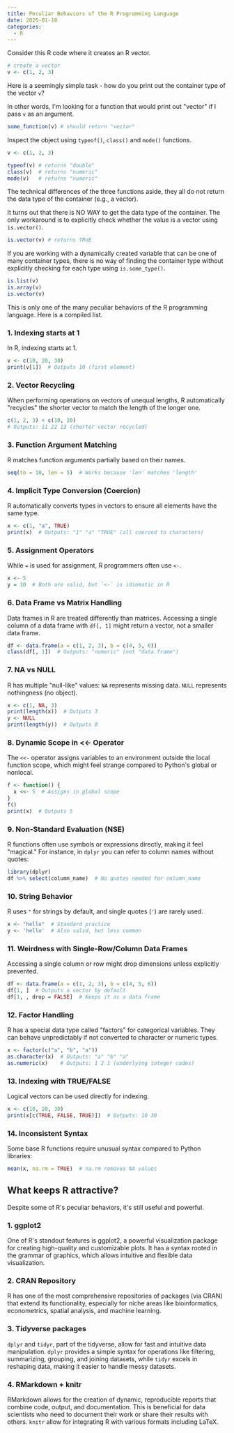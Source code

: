 ```yaml
---
title: Peculiar Behaviors of the R Programming Language
date: 2025-01-18
categories:
  - R
---
```


Consider this R code where it creates an R vector.

```R
# create a vector
v <- c(1, 2, 3)
```

Here is a seemingly simple task - how do you print out the container type of the vector `v`?

In other words, I'm looking for a function that would print out "vector" if I pass `v` as an argument.

```R
some_function(v) # should return "vector"
```

Inspect the object using `typeof()`, `class()` and `mode()` functions.

```R
v <- c(1, 2, 3)

typeof(v) # returns "double"
class(v)  # returns "numeric"
mode(v)   # returns "numeric"
```

The technical differences of the three functions aside, they all do not return the data type of the container (e.g., a vector).

It turns out that there is NO WAY to get the data type of the container. The only workaround is to explicitly check whether the value is a vector using `is.vector()`.

```R
is.vector(v) # returns TRUE
```

If you are working with a dynamically created variable that can be one of many container types, there is no way of finding the container type without explicitly checking for each type using `is.some_type()`.

```R
is.list(v)
is.array(v)
is.vector(v)
```

This is only one of the many peculiar behaviors of the R programming language. Here is a compiled list.

### 1. Indexing starts at 1

In R, indexing starts at 1.

```R
v <- c(10, 20, 30)
print(v[1])  # Outputs 10 (first element)
```

### 2. Vector Recycling

When performing operations on vectors of unequal lengths, R automatically "recycles" the shorter vector to match the length of the longer one.

```R
c(1, 2, 3) + c(10, 20)
# Outputs: 11 22 13 (shorter vector recycled)
```

### 3. Function Argument Matching

R matches function arguments partially based on their names.

```R
seq(to = 10, len = 5)  # Works because 'len' matches 'length'
```

### 4. Implicit Type Conversion (Coercion)

R automatically converts types in vectors to ensure all elements have the same type.

```R
x <- c(1, "a", TRUE)
print(x)  # Outputs: "1" "a" "TRUE" (all coerced to characters)
```

### 5. Assignment Operators

While `=` is used for assignment, R programmers often use `<-`.

```R
x <- 5
y = 10  # Both are valid, but `<-` is idiomatic in R
```

### 6. Data Frame vs Matrix Handling

Data frames in R are treated differently than matrices. Accessing a single column of a data frame with `df[, 1]` might return a vector, not a smaller data frame.

```R
df <- data.frame(a = c(1, 2, 3), b = c(4, 5, 6))
class(df[, 1])  # Outputs: "numeric" (not "data.frame")
```

### 7. NA vs NULL

R has multiple "null-like" values:
`NA` represents missing data.
`NULL` represents nothingness (no object).

```R
x <- c(1, NA, 3)
print(length(x))  # Outputs 3
y <- NULL
print(length(y))  # Outputs 0
```

### 8. Dynamic Scope in <<- Operator

The `<<-` operator assigns variables to an environment outside the local function scope, which might feel strange compared to Python's global or nonlocal.

```R
f <- function() {
  x <<- 5  # Assigns in global scope
}
f()
print(x)  # Outputs 5
```

### 9. Non-Standard Evaluation (NSE)

R functions often use symbols or expressions directly, making it feel "magical." For instance, in `dplyr` you can refer to column names without quotes:

```R
library(dplyr)
df %>% select(column_name)  # No quotes needed for column_name
```

### 10. String Behavior

R uses `"` for strings by default, and single quotes (`'`) are rarely used.

```R
x <- "hello"  # Standard practice
y <- 'hello'  # Also valid, but less common
```

### 11. Weirdness with Single-Row/Column Data Frames

Accessing a single column or row might drop dimensions unless explicitly prevented.

```R
df <- data.frame(a = c(1, 2, 3), b = c(4, 5, 6))
df[1, ]  # Outputs a vector by default
df[1, , drop = FALSE]  # Keeps it as a data frame
```

### 12. Factor Handling

R has a special data type called "factors" for categorical variables. They can behave unpredictably if not converted to character or numeric types.

```R
x <- factor(c("a", "b", "a"))
as.character(x)  # Outputs: "a" "b" "a"
as.numeric(x)    # Outputs: 1 2 1 (underlying integer codes)
```

### 13. Indexing with TRUE/FALSE

Logical vectors can be used directly for indexing.

```R
x <- c(10, 20, 30)
print(x[c(TRUE, FALSE, TRUE)])  # Outputs: 10 30
```

### 14. Inconsistent Syntax

Some base R functions require unusual syntax compared to Python libraries:

```R
mean(x, na.rm = TRUE)  # na.rm removes NA values
```

## What keeps R attractive?

Despite some of R's peculiar behaviors, it's still useful and powerful.

### 1. ggplot2

One of R's standout features is ggplot2, a powerful visualization package for creating high-quality and customizable plots. It has a syntax rooted in the grammar of graphics, which allows intuitive and flexible data visualization.

### 2. CRAN Repository

R has one of the most comprehensive repositories of packages (via CRAN) that extend its functionality, especially for niche areas like bioinformatics, econometrics, spatial analysis, and machine learning.

### 3. Tidyverse packages

`dplyr` and `tidyr`, part of the tidyverse, allow for fast and intuitive data manipulation. `dplyr` provides a simple syntax for operations like filtering, summarizing, grouping, and joining datasets, while `tidyr` excels in reshaping data, making it easier to handle messy datasets.

### 4. RMarkdown + knitr

RMarkdown allows for the creation of dynamic, reproducible reports that combine code, output, and documentation. This is beneficial for data scientists who need to document their work or share their results with others. `knitr` allow for integrating R with various formats including LaTeX.
